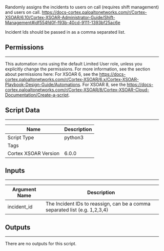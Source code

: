 Randomly assigns the incidents to users on call (requires shift management) and users on call.
https://docs-cortex.paloaltonetworks.com/r/Cortex-XSOAR/6.10/Cortex-XSOAR-Administrator-Guide/Shift-Management#idf554fd0f-f93b-40cd-9111-1393bf25ac6e

Incident Ids should be passed in as a comma separated list.

## Permissions
---

This automation runs using the default Limited User role, unless you explicitly change the permissions.
For more information, see the section about permissions here: For XSOAR 6, see the https://docs-cortex.paloaltonetworks.com/r/Cortex-XSOAR/6.x/Cortex-XSOAR-Playbook-Design-Guide/Automations. For XSOAR 8, see the https://docs-cortex.paloaltonetworks.com/r/Cortex-XSOAR/8/Cortex-XSOAR-Cloud-Documentation/Create-a-script.

## Script Data
---

| **Name** | **Description** |
| --- | --- |
| Script Type | python3 |
| Tags |  |
| Cortex XSOAR Version | 6.0.0 |

## Inputs
---

| **Argument Name** | **Description** |
| --- | --- |
| incident_id | The Incident IDs to reassign, can be a comma separated list \(e.g. 1,2,3,4\) |

## Outputs
---
There are no outputs for this script.
